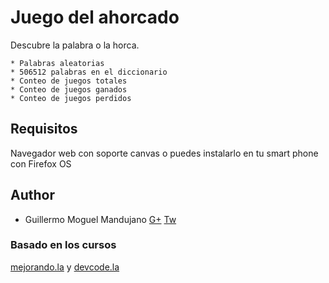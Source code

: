 # Juego del ahorcado


Descubre la palabra o la horca.

	* Palabras aleatorias
	* 506512 palabras en el diccionario
	* Conteo de juegos totales
	* Conteo de juegos ganados
	* Conteo de juegos perdidos

## Requisitos

Navegador web con soporte canvas o puedes instalarlo en tu smart phone con Firefox OS

## Author

* Guillermo Moguel Mandujano [G+](https://www.google.com/+GuillermoMoguel) [Tw](https://twitter.com/chipocrudos)

### Basado en los cursos
[mejorando.la](https://cursos.mejorando.la/programacion-basica/) y [devcode.la](http://devcode.la/firefoxos/)

